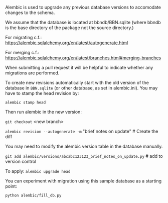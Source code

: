 Alembic is used to upgrade any previous database versions to accomodate changes to the schema.

We assume that the database is located at bbndb/BBN.sqlite (where bbndb is the base directory of the package not the source directory.)

For migrating c.f.:
https://alembic.sqlalchemy.org/en/latest/autogenerate.html

For merging c.f.:
https://alembic.sqlalchemy.org/en/latest/branches.html#merging-branches

When submitting a pull request it will be helpful to indicate whether any migrations are performed.

To create new revisions automatically start with the old version of the database in `BBN.sqlite` (or other database, as set in alembic.ini).
You may have to stamp the head  revision by:

`alembic stamp head`

Then run alembic in the new version:

`git checkout` \<new branch\>

`alembic revision --autogenerate -m` "brief notes on update" # Create the diff

You may need to modify the alembic version table in the database manually.

`git add alembic/versions/abcabc123123_brief_notes_on_update.py` # add to version control

To apply:
`alembic upgrade head`

You can experiment with migration using this sample database as a starting point:

`python alembic/fill_db.py`
